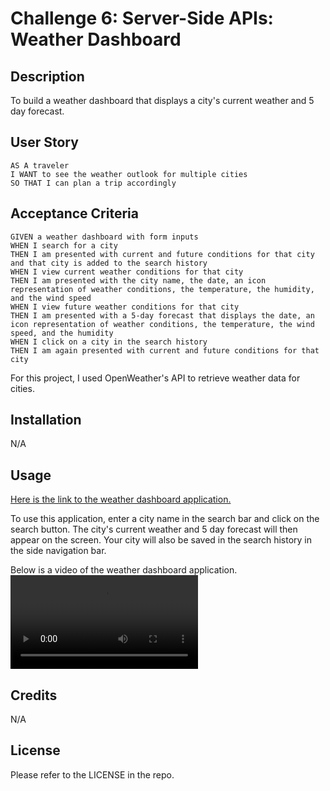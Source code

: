 # Challenge 6: Server-Side APIs: Weather Dashboard

## Description
To build a weather dashboard that displays a city's current weather and 5 day forecast.

## User Story

```
AS A traveler
I WANT to see the weather outlook for multiple cities
SO THAT I can plan a trip accordingly
```

## Acceptance Criteria

```
GIVEN a weather dashboard with form inputs
WHEN I search for a city
THEN I am presented with current and future conditions for that city and that city is added to the search history
WHEN I view current weather conditions for that city
THEN I am presented with the city name, the date, an icon representation of weather conditions, the temperature, the humidity, and the wind speed
WHEN I view future weather conditions for that city
THEN I am presented with a 5-day forecast that displays the date, an icon representation of weather conditions, the temperature, the wind speed, and the humidity
WHEN I click on a city in the search history
THEN I am again presented with current and future conditions for that city
```

For this project, I used OpenWeather's API to retrieve weather data for cities.

## Installation

N/A

## Usage

[Here is the link to the weather dashboard application.](https://mariea1022.github.io/weather-dashboard/)

To use this application, enter a city name in the search bar and click on the search button. The city's current weather and 5 day forecast will then appear on the screen. Your city will also be saved in the search history in the side navigation bar. 

Below is a video of the weather dashboard application.
![weather dashboard application screenshot](assets/video-application/weather-dash.mp4)

## Credits

N/A

## License

Please refer to the LICENSE in the repo.
